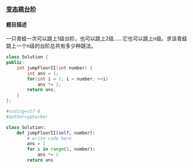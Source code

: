 ### [变态跳台阶](https://www.nowcoder.com/practice/22243d016f6b47f2a6928b4313c85387?tpId=13&tqId=11162&tPage=1&rp=1&ru=%2Fta%2Fcoding-interviews&qru=%2Fta%2Fcoding-interviews%2Fquestion-ranking)
#### 题目描述
一只青蛙一次可以跳上1级台阶，也可以跳上2级……它也可以跳上n级。求该青蛙跳上一个n级的台阶总共有多少种跳法。
```c++
class Solution {
public:
    int jumpFloorII(int number) {
		int ans = 1;
        for(int i = 1; i < number; ++i)
            ans *= 2;
        return ans;
    }
};
```

```python
#coding=utf-8
#author=yphacker

class Solution:
    def jumpFloorII(self, number):
        # write code here
        ans = 1
        for i in range(1, number):
            ans *= 2
        return ans
```